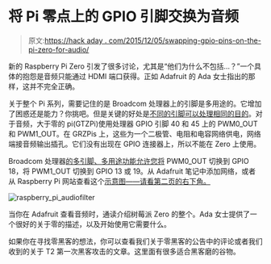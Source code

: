 # 将 Pi 零点上的 GPIO 引脚交换为音频

> 原文:[https://hack aday . com/2015/12/05/swapping-gpio-pins-on-the-pi-zero-for-audio/](https://hackaday.com/2015/12/05/swapping-gpio-pins-on-the-pi-zero-for-audio/)

新的 Raspberry Pi Zero 引发了很多讨论，尤其是“他们为什么不包括…？”一个具体的抱怨是音频只能通过 HDMI 端口获得。正如 Adafruit 的 Ada 女士指出的那样，这并不完全正确。

关于整个 Pi 系列，需要记住的是 Broadcom 处理器上的引脚是多用途的。它增加了困惑还是能力？你挑吧。但是关键的好处是[不同的引脚可以处理相同的目的](http://elinux.org/RPi_BCM2835_GPIOs)。对于音频，大于零的 pi(GTZPi)使用处理器 GPIO 引脚 40 和 45 上的 PWM0_OUT 和 PWM1_OUT。在 GRZPis 上，这些为一个二极管、电阻和电容网络供电，网络端接音频输出插孔。它们没有出现在 GPIO 连接器上，所以不能在 Zero 上使用。

Broadcom 处理器[的多引脚、多用途功能允许您将](https://www.raspberrypi.org/documentation/configuration/pin-configuration.md) PWM0_OUT 切换到 GPIO 18，将 PWM1_OUT 切换到 GPIO 13 或 19。从 Adafruit 笔记中添加网络，或者从 Raspberry Pi 网站查看这个[示意图——请看第二页的右下角。](https://www.raspberrypi.org/documentation/hardware/raspberrypi/schematics/Raspberry-Pi-Rev-2.0-Model-AB-Schematics.pdf)

![raspberry_pi_audiofilter](../Images/14037118526803375a5d8522c35ce3ad.png)

当你在 Adafruit 查看音频时，通读介绍树莓派 Zero 的整个。Ada 女士提供了一个很好的关于零的描述，以及开始使用它需要什么。

如果你在寻找零黑客的想法，你可以查看我们关于零黑客的公告中的评论或者我们收到的关于 T2 第一次黑客攻击的文章。这里面有很多适合黑客磨的谷物。